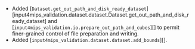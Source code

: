 - Added [`Dataset.get_out_path_and_disk_ready_dataset`][input4mips_validation.dataset.dataset.Dataset.get_out_path_and_disk_ready_dataset]
  and [`input4mips_validation.io.prepare_out_path_and_cubes`][]
  to permit finer-grained control of file preparation and writing.
- Added [`input4mips_validation.dataset.dataset.add_bounds`][].
